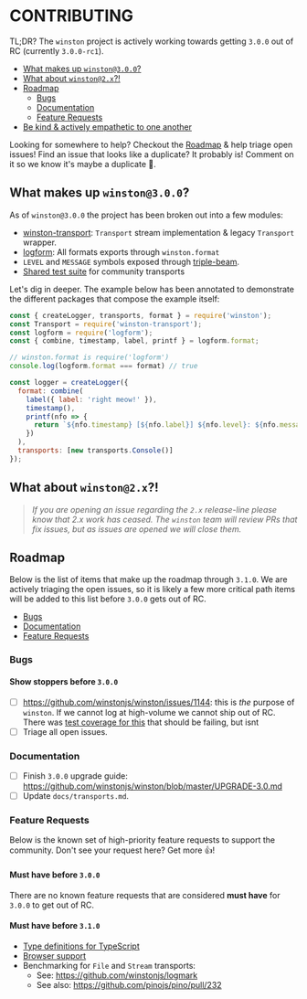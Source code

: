 # CONTRIBUTING

TL;DR? The `winston` project is actively working towards getting `3.0.0` out of RC (currently `3.0.0-rc1`). 

- [What makes up `winston@3.0.0`?](#what-makes-up-winston-3.0.0)
- [What about `winston@2.x`?!](#what-about-winston-2.x)
- [Roadmap](#roadmap)
   - [Bugs](#bugs)
   - [Documentation](#documentation)
   - [Feature Requests](#feature-requests)
- [Be kind & actively empathetic to one another](CODE_OF_CONDUCT.md)

Looking for somewhere to help? Checkout the [Roadmap](#roadmap) & help triage open issues! Find an issue that looks like a duplicate? It probably is! Comment on it so we know it's maybe a duplicate 🙏.

## What makes up `winston@3.0.0`?

As of `winston@3.0.0` the project has been broken out into a few modules:

- [winston-transport]: `Transport` stream implementation & legacy `Transport` wrapper.
- [logform]: All formats exports through `winston.format` 
- `LEVEL` and `MESSAGE` symbols exposed through [triple-beam].
- [Shared test suite][abstract-winston-transport] for community transports 

Let's dig in deeper. The example below has been annotated to demonstrate the different packages that compose the example itself:

``` js
const { createLogger, transports, format } = require('winston');
const Transport = require('winston-transport');
const logform = require('logform');
const { combine, timestamp, label, printf } = logform.format;

// winston.format is require('logform')
console.log(logform.format === format) // true

const logger = createLogger({
  format: combine(
    label({ label: 'right meow!' }),
    timestamp(),
    printf(nfo => {
      return `${nfo.timestamp} [${nfo.label}] ${nfo.level}: ${nfo.message}`;
    })
  ),
  transports: [new transports.Console()]
});
```


## What about `winston@2.x`?!

> _If you are opening an issue regarding the `2.x` release-line please know that 2.x work has ceased. The `winston` team will review PRs that fix issues, but as issues are opened we will close them._

## Roadmap

Below is the list of items that make up the roadmap through `3.1.0`. We are actively triaging the open issues, so it is likely a few more critical path items will be added to this list before `3.0.0` gets out of RC.

- [Bugs](#bugs)
- [Documentation](#documentation)
- [Feature Requests](#feature-requests)

### Bugs

#### Show stoppers before `3.0.0`

- [ ] https://github.com/winstonjs/winston/issues/1144: this is _the_ purpose of `winston`. If we cannot log at high-volume we cannot ship out of RC. There was [test coverage for this][stress-test] that should be failing, but isnt
- [ ] Triage all open issues.

### Documentation

- [ ] Finish `3.0.0` upgrade guide: https://github.com/winstonjs/winston/blob/master/UPGRADE-3.0.md
- [ ] Update `docs/transports.md`.

### Feature Requests

Below is the known set of high-priority feature requests to support the community. Don't see your request here? Get more 👍!

#### Must have before `3.0.0`

There are no known feature requests that are considered **must have** for `3.0.0` to get out of RC. 

#### Must have before `3.1.0`

- [Type definitions for TypeScript](https://github.com/winstonjs/winston/issues/1096)
- [Browser support](https://github.com/winstonjs/winston/issues/287)
- Benchmarking for `File` and `Stream` transports:
   - See: https://github.com/winstonjs/logmark
   - See also: https://github.com/pinojs/pino/pull/232

[winston-transport]: https://github.com/winstonjs/winston-transport
[logform]: https://github.com/winstonjs/logform
[triple-beam]: https://github.com/winstonjs/triple-beam
[abstract-winston-transport]: https://github.com/winstonjs/abstract-winston-transport
[stress-test]: https://github.com/winstonjs/winston/blob/master/test/transports/file-stress.test.js
